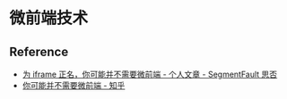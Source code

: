 # 微前端技术

## Reference

- [为 iframe 正名，你可能并不需要微前端 - 个人文章 - SegmentFault 思否](https://segmentfault.com/a/1190000043251250)
- [你可能并不需要微前端 - 知乎](https://zhuanlan.zhihu.com/p/391248835)
